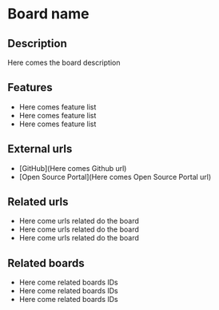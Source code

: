 # Board name

## Description

Here comes the board description

## Features

* Here comes feature list
* Here comes feature list
* Here comes feature list

## External urls

* [GitHub](Here comes Github url)
* [Open Source Portal](Here comes Open Source Portal url)

## Related urls

* Here come urls related do the board
* Here come urls related do the board
* Here come urls related do the board

## Related boards

* Here come related boards IDs
* Here come related boards IDs
* Here come related boards IDs
